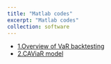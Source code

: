 ```yaml
---
title: "Matlab codes"
excerpt: "Matlab codes"
collection: software
---
```

- [1.Overview of VaR backtesting](https://ww2.mathworks.cn/help/risk/overview-of-var-backtesting.html)
- [2.CAViaR model](http://www.simonemanganelli.org/Simone/Research.html)
